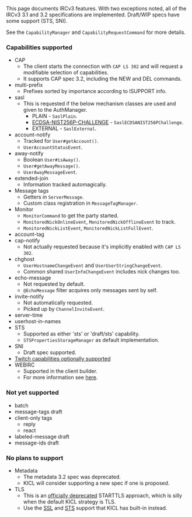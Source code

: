 This page documents IRCv3 features. With two exceptions noted, all of the IRCv3 3.1 and 3.2
specifications are implemented. Draft/WIP specs have some support (STS, SNI).

See the `CapabilityManager` and `CapabilityRequestCommand` for more details.

### Capabilities supported

* CAP
    * The client starts the connection with `CAP LS 302` and will request a modifiable selection of capabilities.
    * It supports CAP spec 3.2, including the NEW and DEL commands.
* multi-prefix
    * Prefixes sorted by importance according to ISUPPORT info.
* sasl
    * This is requested if the below mechanism classes are used and given to the AuthManager.
        * PLAIN - `SaslPlain`.
        * [ECDSA-NIST256P-CHALLENGE](advanced/ecdsa.md) - `SaslECDSANIST256PChallenge`.
        * EXTERNAL - `SaslExternal`.
* account-notify
    * Tracked for `User#getAccount()`.
    * `UserAccountStatusEvent`.
* away-notify
    * Boolean `User#isAway()`.
    * `User#getAwayMessage()`.
    * `UserAwayMessageEvent`.
* extended-join
    * Information tracked automagically.
* Message tags
    * Getters in `ServerMessage`.
    * Custom class registration in `MessageTagManager`.
* Monitor
    * `MonitorCommand` to get the party started.
    * `MonitoredNickOnlineEvent`, `MonitoredNickOfflineEvent` to track.
    * `MonitoredNickListEvent`, `MonitoredNickListFullEvent`.
* account-tag
* cap-notify
    * Not actually requested because it's implicitly enabled with `CAP LS 302`.
* chghost
    * `UserHostnameChangeEvent` and `UserUserStringChangeEvent`.
    * Common shared `UserInfoChangeEvent` includes nick changes too.
* echo-message
    * Not requested by default.
    * `@EchoMessage` filter acquires only messages sent by self.
* invite-notify
    * Not automatically requested.
    * Picked up by `ChannelInviteEvent`.
* server-time
* userhost-in-names
* STS
    * Supported as either 'sts' or 'draft/sts' capability.
    * `STSPropertiesStorageManager` as default implementation.
* SNI
    * Draft spec supported.
* [Twitch capabilities optionally supported](advanced/twitch.md)
* WEBIRC
    * Supported in the client builder.
    * For more information see [here](advanced/webirc.md).


### Not yet supported

* batch
* message-tags draft
* client-only tags
    * reply
    * react
* labeled-message draft
* message-ids draft

### No plans to support

* Metadata
    * The metadata 3.2 spec was deprecated.
    * KICL will consider supporting a new spec if one is proposed.
* TLS
    * This is an [officially deprecated](https://github.com/ircv3/ircv3.github.io/pull/211) STARTTLS approach, which is silly when the default KICL strategy is TLS.
    * Use the [SSL](advanced/ssl.md) and [STS](advanced/sts.md) support that KICL has built-in instead.
